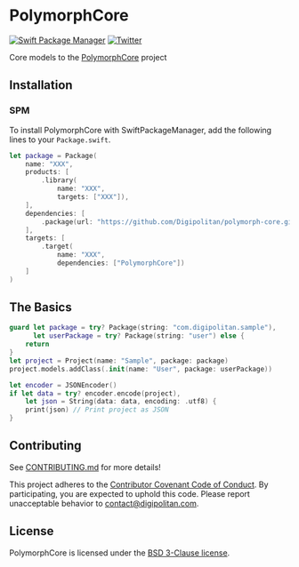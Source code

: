 PolymorphCore
=================================

[![Swift Package Manager](https://rawgit.com/jlyonsmith/artwork/master/SwiftPackageManager/swiftpackagemanager-compatible.svg)](https://swift.org/package-manager/)
[![Twitter](https://img.shields.io/badge/twitter-@Digipolitan-blue.svg?style=flat)](http://twitter.com/Digipolitan)

Core models to the [PolymorphCore](https://github.com/Digipolitan/polymorph-cli) project

## Installation

### SPM

To install PolymorphCore with SwiftPackageManager, add the following lines to your `Package.swift`.

```swift
let package = Package(
    name: "XXX",
    products: [
        .library(
            name: "XXX",
            targets: ["XXX"]),
    ],
    dependencies: [
        .package(url: "https://github.com/Digipolitan/polymorph-core.git", from: "1.1.0")
    ],
    targets: [
        .target(
            name: "XXX",
            dependencies: ["PolymorphCore"])
    ]
)
```

## The Basics

```swift
guard let package = try? Package(string: "com.digipolitan.sample"),
      let userPackage = try? Package(string: "user") else {
    return
}
let project = Project(name: "Sample", package: package)
project.models.addClass(.init(name: "User", package: userPackage))

let encoder = JSONEncoder()
if let data = try? encoder.encode(project),
    let json = String(data: data, encoding: .utf8) {
    print(json) // Print project as JSON
}
```

## Contributing

See [CONTRIBUTING.md](CONTRIBUTING.md) for more details!

This project adheres to the [Contributor Covenant Code of Conduct](CODE_OF_CONDUCT.md).
By participating, you are expected to uphold this code. Please report
unacceptable behavior to [contact@digipolitan.com](mailto:contact@digipolitan.com).

## License

PolymorphCore is licensed under the [BSD 3-Clause license](LICENSE).
